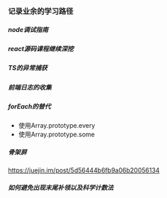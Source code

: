 ### 记录业余的学习路径

##### node调试指南

##### react源码课程继续深挖

##### TS的异常捕获

##### 前端日志的收集

##### forEach的替代
* 使用Array.prototype.every
* 使用Array.prototype.some

##### 骨架屏
https://juejin.im/post/5d56444b6fb9a06b20056134


##### 如何避免出现末尾补领以及科学计数法

